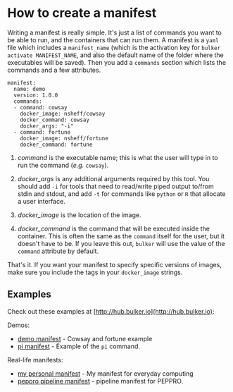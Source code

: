 # How to create a manifest

Writing a manifest is really simple. It's just a list of commands you want to be able to run, and the containers that can run them. A manifest is a `yaml` file which includes a `manifest_name` (which is the activation key for `bulker activate MANIFEST_NAME`, and also the default name of the folder where the executables will be saved). Then you add a `commands` section which lists the commands and a few attributes.

```
manifest:
  name: demo
  version: 1.0.0
  commands:
  - command: cowsay
    docker_image: nsheff/cowsay
    docker_command: cowsay
    docker_args: "-i"
  - command: fortune
    docker_image: nsheff/fortune
    docker_command: fortune
```
1. *command* is the executable name; this is what the user will type in to run the command (*e.g.* `cowsay`).

2. *docker_args* is any additional arguments required by this tool. You should add `-i` for tools that need to read/write piped output to/from stdin and stdout, and add `-t` for commands like `python` or `R` that allocate a user interface.

3. *docker_image* is the location of the image.

4. *docker_command* is the command that will be executed inside the container. This is often the same as the `command` itself for the user, but it doesn't have to be. If you leave this out, `bulker` will use the value of the `command` attribute by default.

That's it. If you want your manifest to specify specific versions of images, make sure you include the tags in your `docker_image` strings.

## Examples

Check out these examples at [http://hub.bulker.io](http://hub.bulker.io):

Demos:

- [demo manifest](http://hub.bulker.io/bulker/demo.yaml) - Cowsay and fortune example
- [pi manifest](http://hub.bulker.io/bulker/pi.yaml) - Example of the `pi` command.

Real-life manifests:

- [my personal manifest](http://hub.bulker.io/databio/nsheff.yaml) - My manifest for everyday computing
- [peppro pipeline manifest](http://hub.bulker.io/databio/peppro.yaml) - pipeline manifest for PEPPRO.
